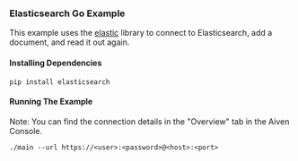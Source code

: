 ### Elasticsearch Go Example

This example uses the [elastic](https://pypi.org/project/elasticsearch/) library to connect to Elasticsearch, add a document, and read it out again.
#### Installing Dependencies  

```
pip install elasticsearch
```

#### Running The Example
Note: You can find the connection details in the "Overview" tab in the Aiven Console.
```
./main --url https://<user>:<password>@<host>:<port>
```